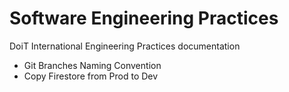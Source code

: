 # Software Engineering Practices

DoiT International Engineering Practices documentation

* Git Branches Naming Convention
* Copy Firestore from Prod to Dev

